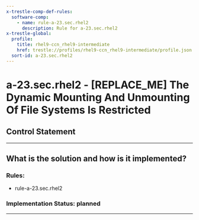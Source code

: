 ```yaml
---
x-trestle-comp-def-rules:
  software-comp:
    - name: rule-a-23.sec.rhel2
      description: Rule for a-23.sec.rhel2
x-trestle-global:
  profile:
    title: rhel9-ccn_rhel9-intermediate
    href: trestle://profiles/rhel9-ccn_rhel9-intermediate/profile.json
  sort-id: a-23.sec.rhel2
---
```


# a-23.sec.rhel2 - \[REPLACE_ME\] The Dynamic Mounting And Unmounting Of File Systems Is Restricted

## Control Statement

______________________________________________________________________

## What is the solution and how is it implemented?

<!-- For implementation status enter one of: implemented, partial, planned, alternative, not-applicable -->

<!-- Note that the list of rules under ### Rules: is read-only and changes will not be captured after assembly to JSON -->

<!-- Add control implementation description here for control: a-23.sec.rhel2 -->

### Rules:

  - rule-a-23.sec.rhel2

### Implementation Status: planned

______________________________________________________________________
